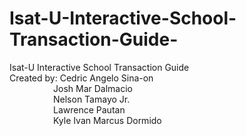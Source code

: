 # Isat-U-Interactive-School-Transaction-Guide-
Isat-U Interactive School Transaction Guide <br />
Created by: Cedric Angelo Sina-on <br />
&emsp;&emsp;&emsp;&emsp;&emsp;Josh Mar Dalmacio <br />
&emsp;&emsp;&emsp;&emsp;&emsp;Nelson Tamayo Jr. <br />
&emsp;&emsp;&emsp;&emsp;&emsp;Lawrence Pautan <br />
&emsp;&emsp;&emsp;&emsp;&emsp;Kyle Ivan Marcus Dormido 

